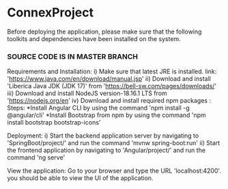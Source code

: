 # ConnexProject

Before deploying the application, please make sure that the following toolkits and dependencies have been installed on the system.
### SOURCE CODE IS IN MASTER BRANCH ###
Requirements and Installation:
  i) Make sure that latest JRE is installed. link: 'https://www.java.com/en/download/manual.jsp'
  ii) Download and install 'Liberica Java JDK (JDK 17)' from 'https://bell-sw.com/pages/downloads/'
  iii) Download and install NodeJS version-18.16.1 LTS from 'https://nodejs.org/en'
  iv) Download and install required npm packages :
      Steps:
      *Install Angular CLI by using the command 'npm install -g @angular/cli'
      *Install Bootstrap from npm by using the command 'npm install bootstrap bootstrap-icons'

Deployment:
  i) Start the backend application server by navigating to 'SpringBoot/project/' and run the command 'mvnw spring-boot:run'
  ii) Start the frontend application by navigating to 'Angular/project/' and run the command 'ng serve'

View the application:
  Go to your browser and type the URL 'localhost:4200'. you should be able to view the UI of the application.
